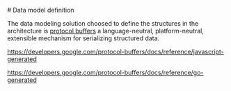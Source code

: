 # Data model definition

The data modeling solution choosed to define the structures in the architecture is [protocol buffers](https://developers.google.com/protocol-buffers) a language-neutral, platform-neutral, extensible mechanism for serializing structured data.

https://developers.google.com/protocol-buffers/docs/reference/javascript-generated

https://developers.google.com/protocol-buffers/docs/reference/go-generated
